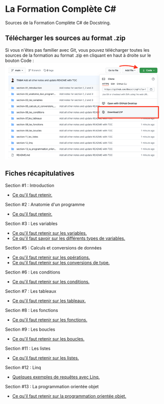 # La Formation Complète C#
Sources de la Formation Complète C# de Docstring.

## Télécharger les sources au format .zip

Si vous n'êtes pas familier avec Git, vous pouvez télécharger toutes les sources de la formation au format .zip en cliquant en haut à droite sur le bouton Code :
![Download as zip](img/download_as_zip.png)

## Fiches récapitulatives
Section #1 : Introduction
- [Ce qu'il faut retenir.](section-01_introduction/notes_introduction.md)

Section #2 : Anatomie d'un programme
- [Ce qu'il faut retenir.](section-02_anatomie_dun_programme/notes_anatomie_programme.md)

Section #3 : Les variables
- [Ce qu'il faut retenir sur les variables.](section-03_les_variables/notes_variables.md)
- [Ce qu'il faut savoir sur les différents types de variables.](section-03_les_variables/notes_types_variables.md)

Section #5 : Calculs et conversions de données
- [Ce qu'il faut retenir sur les opérations.](section-05_calculs_et_conversions_de_donnees/notes_operations.md)
- [Ce qu'il faut retenir sur les conversions de type.](section-05_calculs_et_conversions_de_donnees/notes_conversions.md)

Section #6 : Les conditions
- [Ce qu'il faut retenir sur les conditions.](section-06_les_conditions/notes_conditions.md)

Section #7 : Les tableaux
- [Ce qu'il faut retenir sur les tableaux.](section-07_les_tableaux/notes_tableaux.md)

Section #8 : Les fonctions
- [Ce qu'il faut retenir sur les fonctions.](section-08_les_fonctions/notes_fonctions.md)

Section #9 : Les boucles
- [Ce qu'il faut retenir sur les boucles.](section-09_les_boucles/notes_boucles.md)

Section #11 : Les listes
- [Ce qu'il faut retenir sur les listes.](section-11_les_listes/notes_listes.md)

Section #12 : Linq
- [Quelques exemples de requêtes avec Linq.](section-12_linq/Quelques_exemples_de_requtes_Linq.md)

Section #13 : La programmation orientée objet
- [Ce qu'il faut retenir sur la programmation orientée objet.](section-13_la_programmation_orientee_objet/notes_poo.md)